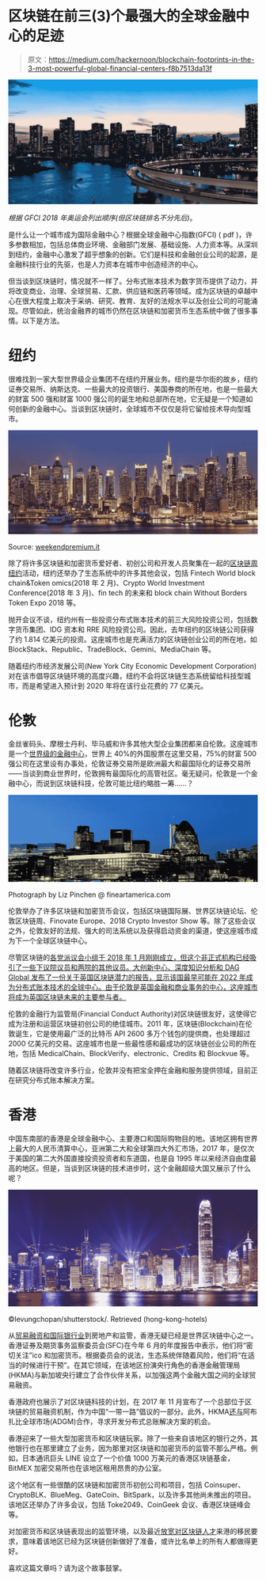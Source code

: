 # 区块链在前三(3)个最强大的全球金融中心的足迹

> 原文：<https://medium.com/hackernoon/blockchain-footprints-in-the-3-most-powerful-global-financial-centers-f8b7513da13f>

![](img/710841f63668b2511f52095c3e8f8bd5.png)

*根据 GFCI 2018 年奥运会列出顺序(但区块链排名不分先后)*。

是什么让一个城市成为国际金融中心？根据全球金融中心指数(GFCI) ( pdf )，许多参数相加，包括总体商业环境、金融部门发展、基础设施、人力资本等。从深圳到纽约，金融中心激发了超乎想象的创新。它们是科技和金融创业公司的起源，是金融科技行业的先驱，也是人力资本在城市中创造经济的中心。

但当谈到区块链时，情况就不一样了。分布式账本技术为数字货币提供了动力，并将改变商业、治理、全球贸易、汇款、供应链和医药等领域。成为区块链的卓越中心在很大程度上取决于采纳、研究、教育、友好的法规水平以及创业公司的可能涌现。尽管如此，统治金融界的城市仍然在区块链和加密货币生态系统中做了很多事情。以下是方法。

# 纽约

很难找到一家大型世界级企业集团不在纽约开展业务。纽约是华尔街的故乡，纽约证券交易所、纳斯达克、一些最大的投资银行、美国券商的所在地，也是一些最大的财富 500 强和财富 1000 强公司的诞生地和总部所在地，它无疑是一个知道如何创新的金融中心。当谈到区块链时，全球城市不仅仅是将它留给技术导向型城市。

![](img/e7e2057353bd86975fc29411ad721bf3.png)

Source: [weekendpremium.it](https://www.weekendpremium.it/wp/new-york-low-cost/)

除了将许多区块链和加密货币爱好者、初创公司和开发人员聚集在一起的[区块链周纽约](https://www.cointelligence.com/content/everything-you-need-to-know-about-blockchain-week-nyc-2018/)活动，纽约还举办了生态系统中的许多其他会议，包括 Fintech World block chain&Token omics(2018 年 2 月)、Crypto World Investment Conference(2018 年 3 月)、fin tech 的未来和 block chain Without Borders Token Expo 2018 等。

抛开会议不谈，纽约州有一些投资分布式账本技术的前三大风险投资公司，包括数字货币集团、IDG 资本和 RRE 风险投资公司。因此，去年纽约的区块链公司获得了约 1.814 亿美元的投资。这座城市也是充满活力的区块链创业公司的所在地，如 BlockStack、Republic、TradeBlock、Gemini、MediaChain 等。

随着纽约市经济发展公司(New York City Economic Development Corporation)对在该市倡导区块链环境的高度兴趣，纽约不会将区块链生态系统留给科技型城市，而是希望进入预计到 2020 年将在该行业花费的 77 亿美元。

# 伦敦

金丝雀码头、摩根士丹利、毕马威和许多其他大型企业集团都来自伦敦。这座城市是一个[世界级的金融中心](https://en.wikipedia.org/wiki/Economy_of_London)，世界上 40%的外国股票在这里交易，75%的财富 500 强公司在这里设有办事处，伦敦证券交易所是欧洲最大和最国际化的证券交易所——当谈到商业世界时，伦敦拥有最国际化的高管社区。毫无疑问，伦敦是一个金融中心，而说到区块链科技，伦敦可能比纽约略胜一筹……？

![](img/4513f3b65db81466cc3a6ef4ffed337a.png)

Photograph by Liz Pinchen @ fineartamerica.com

伦敦举办了许多区块链和加密货币会议，包括区块链国际展、世界区块链论坛、伦敦区块链周、Finovate Europe、2018 Crypto Investor Show 等。除了这些会议之外，伦敦友好的法规、强大的司法系统以及获得启动资金的渠道，使这座城市成为下一个全球区块链中心。

尽管区块链的[各党派议会小组于 2018 年 1 月刚刚成立，但这个非正式机构已经吸引了一些下议院议员和两院的其他议员。大创新中心、深度知识分析和 DAG Global 发布了一份关于英国区块链潜力的报告，显示该国最早可能在 2022 年成为分布式账本技术的全球中心。由于伦敦是英国金融和商业事务的中心，这座城市将成为英国区块链未来的主要参与者。](http://www.appg-blockchain.org/)

伦敦的金融行为监管局(Financial Conduct Authority)对区块链很友好，这使得它成为注册和运营区块链初创公司的绝佳城市。2011 年，区块链(Blockchain)在伦敦诞生，它是使用最广泛的比特币 API 2600 多万个钱包的提供商，也处理超过 2000 亿美元的交易。这座城市也是一些最性感和最成功的区块链创业公司的所在地，包括 MedicalChain、BlockVerify、electronic、Credits 和 Blockvue 等。

随着区块链将改变许多行业，伦敦并没有把宝全押在金融和服务提供领域，目前正在研究分布式账本解决方案。

# 香港

中国东南部的香港是全球金融中心、主要港口和国际购物目的地。该地区拥有世界上最大的人民币清算中心，亚洲第二大和全球第四大外汇市场，2017 年，是仅次于美国的第二大外国直接投资投资者和东道国，也是自 1995 年以来经济自由度最高的地区。但是，当谈到区块链的技术进步时，这个金融超级大国又展示了什么呢？

![](img/b27a68edd256b53a1255dd9ae0870b8c.png)

©levungchopan/shutterstock/. Retrieved (hong-kong-hotels)

从[贸易融资和国际银行业](https://cointelegraph.com/news/hong-kong-continues-taking-regulatory-action-hopes-to-become-international-blockchain-hub)到房地产和监管，香港无疑已经是世界区块链中心之一。香港证券及期货事务监察委员会(SFC)在今年 6 月的年度报告中表示，他们将“密切关注”ico 和加密货币。根据委员会的说法，生态系统伴随着风险，他们将“在适当的时候进行干预”。在其它领域，在该地区扮演央行角色的香港金融管理局(HKMA)与新加坡央行建立了合作伙伴关系，以加强这两个金融大国之间的全球贸易融资。

香港政府也展示了对区块链科技的计划，在 2017 年 11 月宣布了一个总部位于区块链的贸易融资机制，作为中国“一带一路”倡议的一部分。此外，HKMA[还与](https://www.finextra.com/pressarticle/74224/abu-dhabi-and-hong-kong-further-fintech-collaboration)阿布扎比全球市场(ADGM)合作，寻求开发分布式总账解决方案的机会。

香港迎来了一些大型加密货币和区块链玩家。除了一些来自该地区的银行之外，其他银行也在那里建立了业务，因为那里对区块链和加密货币的监管不那么严格。例如，日本通讯巨头 LINE 设立了一个价值 1000 万美元的香港区块链基金，BitMEX 加密交易所也在该地区租用昂贵的办公室。

这个地区有一些很酷的区块链和加密货币初创公司和项目，包括 Coinsuper、CryptoBLK、BlueMeg、GateCoin、BitSpark，以及许多其他尚未推出的项目。该地区还举办了许多会议，包括 Toke2049、CoinGeek 会议、香港区块链峰会等。

对加密货币和区块链表现出的监管环境，以及最近[放宽对区块链人才](https://www.coindesk.com/hong-kong-to-expedite-immigration-for-blockchain-job-seekers/)来港的移民要求，意味着该地区已经为区块链创新做好了准备，或许比名单上的所有人都做得更好。

喜欢这篇文章吗？请为这个故事鼓掌。